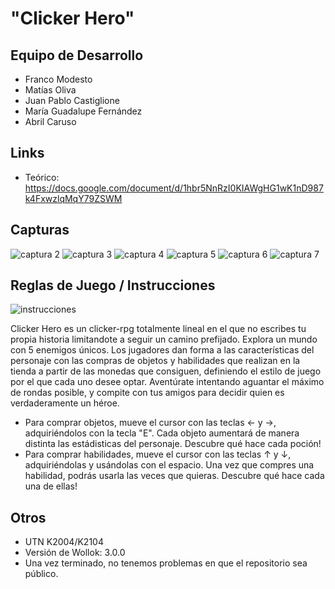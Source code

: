 # "Clicker Hero"

## Equipo de Desarrollo

- Franco Modesto
- Matías Oliva
- Juan Pablo Castiglione
- María Guadalupe Fernández
- Abril Caruso

## Links

- Teórico: https://docs.google.com/document/d/1hbr5NnRzI0KIAWgHG1wK1nD987k4FxwzlqMqY79ZSWM

## Capturas

![captura 2](capturas/screen2.jpg)
![captura 3](capturas/screen3.jpg)
![captura 4](capturas/screen4.jpg)
![captura 5](capturas/screen5.jpg)
![captura 6](capturas/screen6.jpg)
![captura 7](capturas/screen7.jpg)

## Reglas de Juego / Instrucciones

![instrucciones](capturas/screen1.jpg)

Clicker Hero es un clicker-rpg totalmente lineal en el que no escribes tu propia historia limitandote a seguir un camino prefijado. Explora un mundo con 5 enemigos únicos. Los jugadores dan forma a las características del personaje con las compras de objetos y habilidades que realizan en la tienda a partir de las monedas que consiguen, definiendo el estilo de juego por el que cada uno desee optar. Aventúrate intentando aguantar el máximo de rondas posible, y compite con tus amigos para decidir quien es verdaderamente un héroe.

- Para comprar objetos, mueve el cursor con las teclas ← y →, adquiriéndolos con la tecla "E". Cada objeto aumentará de manera distinta las estádisticas del personaje. Descubre qué hace cada poción!
- Para comprar habilidades, mueve el cursor con las teclas ↑ y ↓, adquiriéndolas y usándolas con el espacio. Una vez que compres una habilidad, podrás usarla las veces que quieras. Descubre qué hace cada una de ellas!

## Otros

- UTN K2004/K2104
- Versión de Wollok: 3.0.0
- Una vez terminado, no tenemos problemas en que el repositorio sea público.
